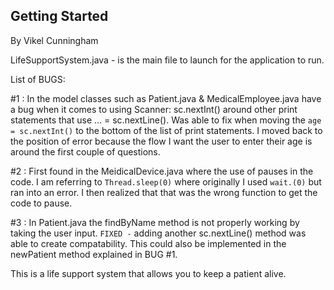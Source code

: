 ## Getting Started
By Vikel Cunningham

LifeSupportSystem.java - is the main file to launch for the application to run.


List of BUGS: 

#1 : In the model classes such as Patient.java & MedicalEmployee.java have a bug when it comes to using Scanner: sc.nextInt() around other print
statements that use ... = sc.nextLine(). Was able to fix when moving the `age = sc.nextInt()` to the bottom of the list of print statements. I moved back to the position of error because the flow I want the user to enter their age is around the first couple of questions.

#2 : First found in the MeidicalDevice.java where the use of pauses in the code. I am referring to `Thread.sleep(0)`  where originally I used `wait.(0)` but ran into an error. I then realized that that was the wrong function to get the code to pause. 

#3 : In Patient.java the findByName method is not properly working by taking the user input. `FIXED -` adding another sc.nextLine() method was able to create compatability. This could also be implemented in the newPatient method explained in BUG #1.



This is a life support system that allows you to keep a patient alive.
